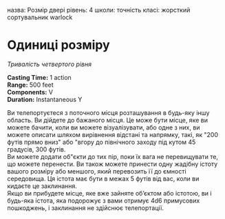 назва: Розмір двері рівень: 4 школи: точність класі: жорсткий сортувальник warlock

# Одиниці розміру
_Тривалість четвертого рівня_

**Casting Time:** 1 action    
**Range:** 500 feet    
**Components:** V    
**Duration:** Instantaneous Y

Ви телепортуєтеся з поточного місця розташування в будь-яку іншу область. Ви дійдете до бажаного місця. Це може бути місце, яке ви можете бачити, коли ви можете візуалізувати, або одне з них, ви можете описати шляхом вирівнення відстані та напрямку, такі, як "200 футів прямо вниз" або "вгору до північного заходу під кутом 45 градусів, 300 футів.    
Ви можете додати об"єкти до тих пір, поки їх вага не перевищувати те, що можете перенести. Ви також можете принести одну жадібну істоту вашого розміру або меншого, який перевозить її до ємності середовища. Ця істота має бути в межах 5 футів від вас, коли ви кидаєте це заклинання.    
Якщо ви прибудете місце, яке вже зайняте об’єктом або істотою, ви і будь-яка істота, яка подорожує з вами отримує 4d6 примусових пошкоджень, і заклинання не здійснює телепортації. 
